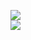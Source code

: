 [![](https://img.shields.io/badge/Made%20With-Github%20Spray-lightgrey.svg?style=for-the-badge&logo=github)](https://github.com/Annihil/github-spray#4084)  
[![](https://i.imgur.com/2DrTn0Z.gif)](https://github.com/Annihil/github-spray)
